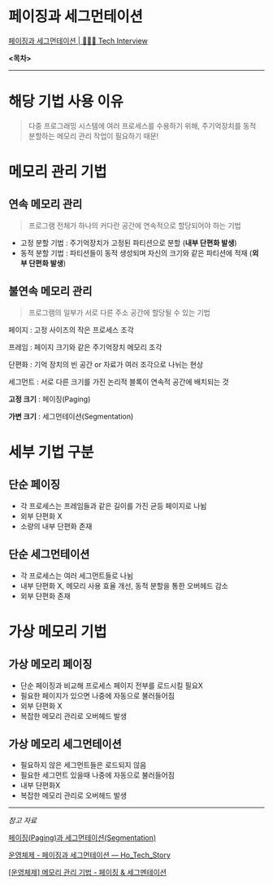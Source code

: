 # 페이징과 세그먼테이션

[페이징과 세그먼테이션 | 👨🏻‍💻 Tech Interview](https://gyoogle.dev/blog/computer-science/operating-system/Paging%20and%20Segmentation.html)

**<목차>**

---

# 해당 기법 사용 이유

> 다중 프로그래밍 시스템에 여러 프로세스를 수용하기 위해, 주기억장치를 동적 분할하는 메모리 관리 작업이 필요하기 때문!
> 

# **메모리 관리 기법**

## **연속 메모리 관리**

> 프로그램 전체가 하나의 커다란 공간에 연속적으로 할당되어야 하는 기법
> 

- 고정 분할 기법 : 주기억장치가 고정된 파티션으로 분할 (**내부 단편화 발생**)
- 동적 분할 기법 : 파티션들이 동적 생성되며 자신의 크기와 같은 파티션에 적재 (**외부 단편화 발생**)

## **불연속 메모리 관리**

> 프로그램의 일부가 서로 다른 주소 공간에 할당될 수 있는 기법
> 

페이지 : 고정 사이즈의 작은 프로세스 조각

프레임 : 페이지 크기와 같은 주기억장치 메모리 조각

단편화 : 기억 장치의 빈 공간 or 자료가 여러 조각으로 나뉘는 현상

세그먼트 : 서로 다른 크기를 가진 논리적 블록이 연속적 공간에 배치되는 것

**고정 크기** : 페이징(Paging)

**가변 크기** : 세그먼테이션(Segmentation)

# 세부 기법 구분

## **단순 페이징**

- 각 프로세스는 프레임들과 같은 길이를 가진 균등 페이지로 나뉨
- 외부 단편화 X
- 소량의 내부 단편화 존재

## **단순 세그먼테이션**

- 각 프로세스는 여러 세그먼트들로 나뉨
- 내부 단편화 X, 메모리 사용 효율 개선, 동적 분할을 통한 오버헤드 감소
- 외부 단편화 존재

# 가상 메모리 기법

## **가상 메모리 페이징**

- 단순 페이징과 비교해 프로세스 페이지 전부를 로드시킬 필요X
- 필요한 페이지가 있으면 나중에 자동으로 불러들어짐
- 외부 단편화 X
- 복잡한 메모리 관리로 오버헤드 발생

## **가상 메모리 세그먼테이션**

- 필요하지 않은 세그먼트들은 로드되지 않음
- 필요한 세그먼트 있을때 나중에 자동으로 불러들어짐
- 내부 단편화X
- 복잡한 메모리 관리로 오버헤드 발생

---

*참고 자료*

[페이징(Paging)과 세그먼테이션(Segmentation)](https://velog.io/@gang_shik/%ED%8E%98%EC%9D%B4%EC%A7%95Paging%EA%B3%BC-%EC%84%B8%EA%B7%B8%EB%A8%BC%ED%85%8C%EC%9D%B4%EC%85%98Segmentation)

[운영체제 - 페이징과 세그먼테이션 — Ho_Tech_Story](https://hotechstory.tistory.com/160)

[[운영체제] 메모리 관리 기법 - 페이징 & 세그멘테이션](https://hyuuny.tistory.com/155)